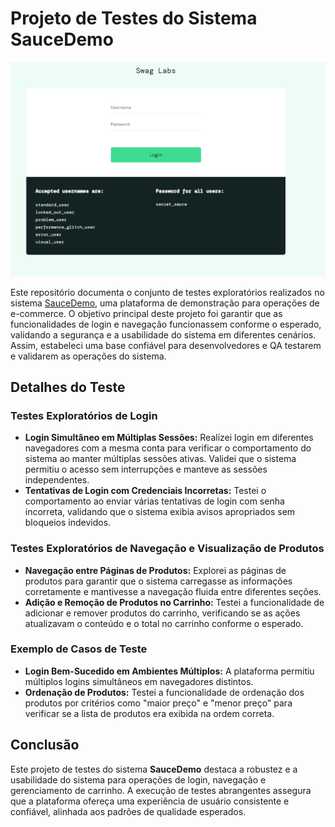 # Projeto de Testes do Sistema SauceDemo

![Imagem da página inicial do app](imag.saucedemo.png)

Este repositório documenta o conjunto de testes exploratórios realizados no sistema [SauceDemo](https://www.saucedemo.com/), uma plataforma de demonstração para operações de e-commerce. O objetivo principal deste projeto foi garantir que as funcionalidades de login e navegação funcionassem conforme o esperado, validando a segurança e a usabilidade do sistema em diferentes cenários. Assim, estabeleci uma base confiável para desenvolvedores e QA testarem e validarem as operações do sistema.

## Detalhes do Teste

### Testes Exploratórios de Login

- **Login Simultâneo em Múltiplas Sessões:** Realizei login em diferentes navegadores com a mesma conta para verificar o comportamento do sistema ao manter múltiplas sessões ativas. Validei que o sistema permitiu o acesso sem interrupções e manteve as sessões independentes.
- **Tentativas de Login com Credenciais Incorretas:** Testei o comportamento ao enviar várias tentativas de login com senha incorreta, validando que o sistema exibia avisos apropriados sem bloqueios indevidos.

### Testes Exploratórios de Navegação e Visualização de Produtos

- **Navegação entre Páginas de Produtos:** Explorei as páginas de produtos para garantir que o sistema carregasse as informações corretamente e mantivesse a navegação fluida entre diferentes seções.
- **Adição e Remoção de Produtos no Carrinho:** Testei a funcionalidade de adicionar e remover produtos do carrinho, verificando se as ações atualizavam o conteúdo e o total no carrinho conforme o esperado.

### Exemplo de Casos de Teste

- **Login Bem-Sucedido em Ambientes Múltiplos:** A plataforma permitiu múltiplos logins simultâneos em navegadores distintos.
- **Ordenação de Produtos:** Testei a funcionalidade de ordenação dos produtos por critérios como "maior preço" e "menor preço" para verificar se a lista de produtos era exibida na ordem correta.

## Conclusão

Este projeto de testes do sistema **SauceDemo** destaca a robustez e a usabilidade do sistema para operações de login, navegação e gerenciamento de carrinho. A execução de testes abrangentes assegura que a plataforma ofereça uma experiência de usuário consistente e confiável, alinhada aos padrões de qualidade esperados.
